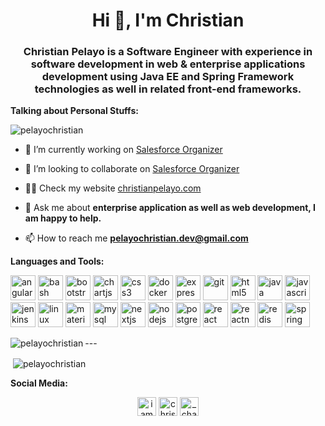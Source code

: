 <h1 align="center">Hi 👋, I'm Christian</h1>
<h3 align="center">Christian Pelayo is a Software Engineer with experience in software development in web & enterprise applications development using Java EE and Spring Framework technologies as well in related front-end frameworks.</h3>

<p><strong>Talking about Personal Stuffs:</strong></p>

<p align="left"> <img src="https://komarev.com/ghpvc/?username=pelayochristian" alt="pelayochristian" /> </p>

- 🔭 I’m currently working on [Salesforce Organizer](https://github.com/pelayochristian/salesforce-organizer)

- 👯 I’m looking to collaborate on [Salesforce Organizer](https://github.com/pelayochristian/salesforce-organizer)

- 👨‍💻 Check my website [christianpelayo.com](https://www.christianpelayo.com)

- 💬 Ask me about **enterprise application as well as web development, I am happy to help.**

- 📫 How to reach me **pelayochristian.dev@gmail.com**

<p><strong>Languages and Tools:</strong></p>

<p align="left"><img src="https://devicons.github.io/devicon/devicon.git/icons/angularjs/angularjs-original.svg" alt="angularjs" width="40" height="40"/> <img src="https://www.vectorlogo.zone/logos/gnu_bash/gnu_bash-icon.svg" alt="bash" width="40" height="40"/> <img src="https://devicons.github.io/devicon/devicon.git/icons/bootstrap/bootstrap-plain.svg" alt="bootstrap" width="40" height="40"/> <img src="https://www.chartjs.org/media/logo-title.svg" alt="chartjs" width="40" height="40"/> <img src="https://devicons.github.io/devicon/devicon.git/icons/css3/css3-original-wordmark.svg" alt="css3" width="40" height="40"/> <img src="https://devicons.github.io/devicon/devicon.git/icons/docker/docker-original-wordmark.svg" alt="docker" width="40" height="40"/> <img src="https://devicons.github.io/devicon/devicon.git/icons/express/express-original-wordmark.svg" alt="express" width="40" height="40"/> <img src="https://www.vectorlogo.zone/logos/git-scm/git-scm-icon.svg" alt="git" width="40" height="40"/> <img src="https://devicons.github.io/devicon/devicon.git/icons/html5/html5-original-wordmark.svg" alt="html5" width="40" height="40"/> <img src="https://devicons.github.io/devicon/devicon.git/icons/java/java-original-wordmark.svg" alt="java" width="40" height="40"/> <img src="https://devicons.github.io/devicon/devicon.git/icons/javascript/javascript-original.svg" alt="javascript" width="40" height="40"/> <img src="https://www.vectorlogo.zone/logos/jenkins/jenkins-icon.svg" alt="jenkins" width="40" height="40"/> <img src="https://devicons.github.io/devicon/devicon.git/icons/linux/linux-original.svg" alt="linux" width="40" height="40"/> <img src="https://raw.githubusercontent.com/prplx/svg-logos/5585531d45d294869c4eaab4d7cf2e9c167710a9/svg/materialize.svg" alt="materialize" width="40" height="40"/> <img src="https://devicons.github.io/devicon/devicon.git/icons/mysql/mysql-original-wordmark.svg" alt="mysql" width="40" height="40"/> <img src="https://cdn.worldvectorlogo.com/logos/nextjs-3.svg" alt="nextjs" width="40" height="40"/> <img src="https://devicons.github.io/devicon/devicon.git/icons/nodejs/nodejs-original-wordmark.svg" alt="nodejs" width="40" height="40"/> <img src="https://devicons.github.io/devicon/devicon.git/icons/postgresql/postgresql-original-wordmark.svg" alt="postgresql" width="40" height="40"/> <img src="https://devicons.github.io/devicon/devicon.git/icons/react/react-original-wordmark.svg" alt="react" width="40" height="40"/> <img src="https://reactnative.dev/img/header_logo.svg" alt="reactnative" width="40" height="40"/> <img src="https://devicons.github.io/devicon/devicon.git/icons/redis/redis-original-wordmark.svg" alt="redis" width="40" height="40"/> <img src="https://www.vectorlogo.zone/logos/springio/springio-icon.svg" alt="spring" width="40" height="40"/></p>

<p><img align="left" src="https://github-readme-stats.vercel.app/api/top-langs/?username=pelayochristian&layout=compact&hide=html" alt="pelayochristian" /></p>
---
<p>&nbsp;<img align="center" src="https://github-readme-stats.vercel.app/api?username=pelayochristian&show_icons=true" alt="pelayochristian" /></p>

<p><strong>Social Media:</strong></p>

<p align="center">
<a href="https://twitter.com/iamchanpelayo" target="blank"><img align="center" src="https://cdn.jsdelivr.net/npm/simple-icons@3.0.1/icons/twitter.svg" alt="iamchanpelayo" height="30" width="30" /></a>
<a href="https://linkedin.com/in/christian-pelayo" target="blank"><img align="center" src="https://cdn.jsdelivr.net/npm/simple-icons@3.0.1/icons/linkedin.svg" alt="christian-pelayo" height="30" width="30" /></a>
<a href="https://instagram.com/_chanpelayo" target="blank"><img align="center" src="https://cdn.jsdelivr.net/npm/simple-icons@3.0.1/icons/instagram.svg" alt="_chanpelayo" height="30" width="30" /></a>
</p>

